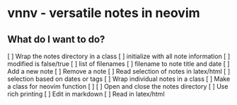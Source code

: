 # vnnv - versatile notes in neovim

## What do I want to do?

[ ] Wrap the notes directory in a class
  [ ] initialize with all note information
    [ ] modified is false/true
    [ ] list of filenames
    [ ] filename to note title and date
  [ ] Add a new note
  [ ] Remove a note
  [ ] Read selection of notes in latex/html
    [ ] selection based on dates or tags
[ ] Wrap individual notes in a class
[ ] Make a class for neovim function
[ ]
[ ] Open and close the notes directory
[ ] Use rich printing
[ ] Edit in markdown
[ ] Read in latex/html
